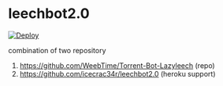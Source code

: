# leechbot2.0
[![Deploy](https://www.herokucdn.com/deploy/button.svg)](https://heroku.com/deploy)

combination of two repository
1. https://github.com/WeebTime/Torrent-Bot-Lazyleech (repo)
2. https://github.com/icecrac34r/leechbot2.0 (heroku support)
